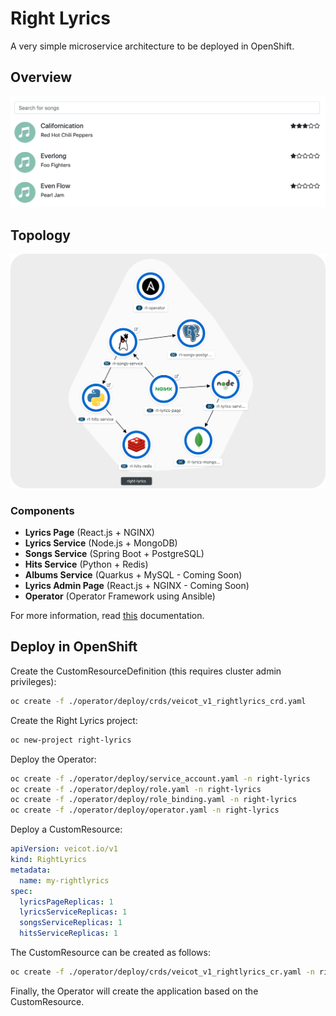 # Right Lyrics

A very simple microservice architecture to be deployed in OpenShift.

## Overview

![preview](./documentation/images/preview.png)

## Topology

![topology](./documentation/images/topology.png)

### Components

* **Lyrics Page** (React.js + NGINX)
* **Lyrics Service** (Node.js + MongoDB)
* **Songs Service** (Spring Boot + PostgreSQL)
* **Hits Service** (Python + Redis)
* **Albums Service** (Quarkus + MySQL - Coming Soon)
* **Lyrics Admin Page** (React.js + NGINX - Coming Soon)
* **Operator** (Operator Framework using Ansible)

For more information, read [this](documentation/README.md) documentation.

## Deploy in OpenShift

Create the CustomResourceDefinition (this requires cluster admin privileges):

```bash
oc create -f ./operator/deploy/crds/veicot_v1_rightlyrics_crd.yaml
```

Create the Right Lyrics project:

```bash
oc new-project right-lyrics
```

Deploy the Operator:

```bash
oc create -f ./operator/deploy/service_account.yaml -n right-lyrics
oc create -f ./operator/deploy/role.yaml -n right-lyrics
oc create -f ./operator/deploy/role_binding.yaml -n right-lyrics
oc create -f ./operator/deploy/operator.yaml -n right-lyrics
```

Deploy a CustomResource:

```yaml
apiVersion: veicot.io/v1
kind: RightLyrics
metadata:
  name: my-rightlyrics
spec:
  lyricsPageReplicas: 1
  lyricsServiceReplicas: 1
  songsServiceReplicas: 1
  hitsServiceReplicas: 1
```

The CustomResource can be created as follows:

```bash
oc create -f ./operator/deploy/crds/veicot_v1_rightlyrics_cr.yaml -n right-lyrics
```

Finally, the Operator will create the application based on the CustomResource.